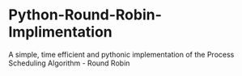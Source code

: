 # Python-Round-Robin-Implimentation
A simple, time efficient and pythonic implementation of the Process Scheduling Algorithm - Round Robin
